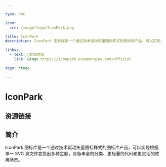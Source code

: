 ```yaml
---

type: doc

icon:
  src: /image/logo/IconPark.png

title: IconPark
description: IconPark 图标库是一个通过技术驱动矢量图标样式的图标库产品，可以实现根据单一 SVG 源文件变换出多种主题，具备丰富的分类、更轻量的代码和更灵活的使用场景。

links:
  - text: 📖文档地址
    link: &togo https://iconpark.oceanengine.com/official

togo: *togo

---
```


<ShowLogo />

# IconPark

<ShowBreadcrumb />

## 资源链接

<ShowLinks />

## 简介

IconPark 图标库是一个通过技术驱动矢量图标样式的图标库产品，可以实现根据单一 SVG 源文件变换出多种主题，具备丰富的分类、更轻量的代码和更灵活的使用场景。
